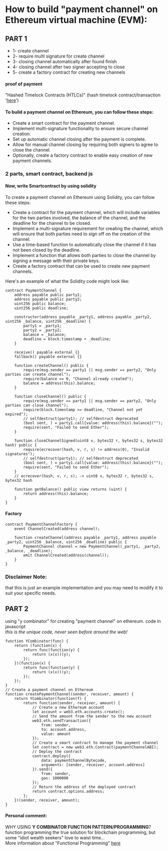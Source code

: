 # How to build "payment channel" on Ethereum virtual machine (EVM):
## PART 1
- 1- create channel
- 2- require multi signature for create channel
- 3- closing channel automatically after found finish
- 4- closing channel after two signer accepting to close
- 5- create a factory contract for creating new channels

#### proof of payment 
"Hashed Timelock Contracts (HTLCs)" (hash timelock contract/transaction '[here](https://en.bitcoin.it/wiki/Hash_Time_Locked_Contracts)')

#### To build a payment channel on Ethereum, you can follow these steps:
- Create a smart contract for the payment channel.
- Implement multi-signature functionality to ensure secure channel creation.
- Set up automatic channel closing after the payment is complete.
- Allow for manual channel closing by requiring both signers to agree to close the channel.
- Optionally, create a factory contract to enable easy creation of new payment channels.

### 2 parts, smart contract, backend js

#### Now, write Smartcontract by using solidity
To create a payment channel on Ethereum using Solidity, you can follow these steps:
- Create a contract for the payment channel, which will include variables for the two parties involved, the balance of the channel, and the deadline for the channel to be closed.
- Implement a multi-signature requirement for creating the channel, which will ensure that both parties need to sign off on the creation of the channel.
- Use a time-based function to automatically close the channel if it has not been closed by the deadline.
- Implement a function that allows both parties to close the channel by signing a message with their private keys.
- Create a factory contract that can be used to create new payment channels.

Here's an example of what the Solidity code might look like:

```solidity
contract PaymentChannel {
    address payable public party1;
    address payable public party2;
    uint256 public balance;
    uint256 public deadline;

    constructor(address payable _party1, address payable _party2, uint256 _balance, uint256 _deadline) {
        party1 = _party1;
        party2 = _party2;
        balance = _balance;
        deadline = block.timestamp + _deadline;
    }

    receive() payable external {}
    fallback() payable external {}
    
    function createChannel() public {
        require(msg.sender == party1 || msg.sender == party2, "Only parties can create channel");
        require(balance == 0, "Channel already created");
        balance = address(this).balance;
    }
    
    function closeChannel() public {
        require(msg.sender == party1 || msg.sender == party2, "Only parties can close channel");
        require(block.timestamp >= deadline, "Channel not yet expired");
        // selfdestruct(party1); // selfdestruct deprecated
        (bool sent, ) = party1.call{value: address(this).balance}("");
        require(sent, "Failed to send Ether");
    }
    
    function closeChannelSigned(uint8 v, bytes32 r, bytes32 s, bytes32 hash) public {
        require(ecrecover(hash, v, r, s) != address(0), "Invalid signatures");
        // selfdestruct(party1); // selfdestruct deprecated
        (bool sent, ) = party1.call{value: address(this).balance}("");
        require(sent, "Failed to send Ether");
    }
    // ecrecover(hash, v, r, s); -> uint8 v, bytes32 r, bytes32 s, bytes32 hash

    function getBalance() public view returns (uint) {
        return address(this).balance;
    }    
}
```

#### Factory
```solidity
contract PaymentChannelFactory {
    event ChannelCreated(address channel);

    function createChannel(address payable _party1, address payable _party2, uint256 _balance, uint256 _deadline) public {
        PaymentChannel channel = new PaymentChannel(_party1, _party2, _balance, _deadline);
        emit ChannelCreated(address(channel));
    }
}
```

### Disclaimer Note: 
that this is just an example implementation and you may need to modify it to suit your specific needs.

## PART 2
using "y combinator" for creating "payment channel" on ethereum. code in javascript\
*this is the unique code, never seen before around the  web!*

```JS
function YCombinator(func) {
    return (function(x) {
        return func(function(y) {
            return (x(x))(y);
        });
    })(function(x) {
        return func(function(y) {
            return (x(x))(y);
        });
    });
} 
// Create a payment channel on Ethereum
function createPaymentChannel(sender, receiver, amount) {
    return YCombinator(function(f) {
        return function(sender, receiver, amount) {
            // Create a new Ethereum account
            let account = web3.eth.accounts.create();
            // Send the amount from the sender to the new account
            web3.eth.sendTransaction({
                from: sender,
                to: account.address,
                value: amount
            });
            // Create a smart contract to manage the payment channel
            let contract = new web3.eth.Contract(paymentChannelABI);
            // Deploy the contract
            contract.deploy({
                data: paymentChannelBytecode,
                arguments: [sender, receiver, account.address]
            }).send({
                from: sender,
                gas: 1000000
            });
            // Return the address of the deployed contract
            return contract.options.address;
        };
    })(sender, receiver, amount);
}
```
#### Personal comment:
WHY USING **Y COMBINATOR FUNCTION PATTERN/PROGRAMMING**? function programming the true solution for blockchain programming, but some "idiot wealth seekers" love to waist time...\
More information about "Functional Programming" [here](https://github.com/mosi-arch/research/blob/main/Mathematics/04-lambda-recursion-function-programming.md) 
